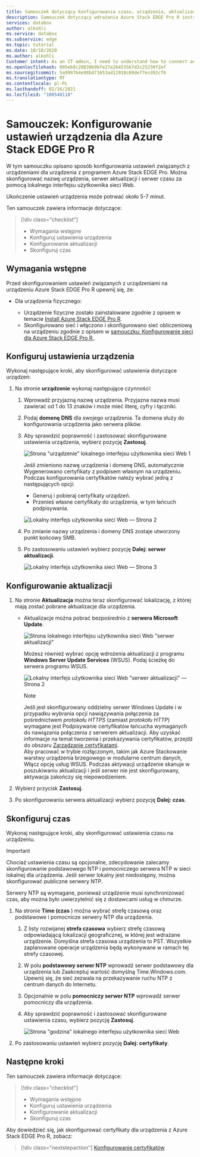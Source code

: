 ```yaml
---
title: Samouczek dotyczący konfigurowania czasu, urządzenia, aktualizacji ustawień dla urządzeń Azure Stack EDGE Pro R w Azure Portal
description: Samouczek dotyczący wdrażania Azure Stack EDGE Pro R instruuje użytkownika o skonfigurowaniu urządzenia, aktualizacji i czasu na urządzeniu fizycznym.
services: databox
author: alkohli
ms.service: databox
ms.subservice: edge
ms.topic: tutorial
ms.date: 10/18/2020
ms.author: alkohli
Customer intent: As an IT admin, I need to understand how to connect and activate Azure Stack Edge Pro so I can use it to transfer data to Azure.
ms.openlocfilehash: 095eb8c20830b9bfe27e26453567d3c25230f2ef
ms.sourcegitcommit: 5a999764e98bd71653ad12918c09def7ecd92cf6
ms.translationtype: MT
ms.contentlocale: pl-PL
ms.lasthandoff: 02/16/2021
ms.locfileid: "100548118"
---
```

# <a name="tutorial-configure-the-device-settings-for-azure-stack-edge-pro-r"></a>Samouczek: Konfigurowanie ustawień urządzenia dla Azure Stack EDGE Pro R

W tym samouczku opisano sposób konfigurowania ustawień związanych z urządzeniami dla urządzenia z programem Azure Stack EDGE Pro. Można skonfigurować nazwę urządzenia, serwer aktualizacji i serwer czasu za pomocą lokalnego interfejsu użytkownika sieci Web.

Ukończenie ustawień urządzenia może potrwać około 5-7 minut.

Ten samouczek zawiera informacje dotyczące:

> [!div class="checklist"]
>
> * Wymagania wstępne
> * Konfiguruj ustawienia urządzenia
> * Konfigurowanie aktualizacji 
> * Skonfiguruj czas

## <a name="prerequisites"></a>Wymagania wstępne

Przed skonfigurowaniem ustawień związanych z urządzeniami na urządzeniu Azure Stack EDGE Pro R upewnij się, że:

* Dla urządzenia fizycznego:

    - Urządzenie fizyczne zostało zainstalowane zgodnie z opisem w temacie [Install Azure Stack EDGE Pro R](azure-stack-edge-pro-r-deploy-install.md).
    - Skonfigurowano sieć i włączono i skonfigurowano sieć obliczeniową na urządzeniu zgodnie z opisem w [samouczku: Konfigurowanie sieci dla Azure Stack EDGE Pro R ](azure-stack-edge-pro-r-deploy-configure-network-compute-web-proxy.md).


## <a name="configure-device-settings"></a>Konfiguruj ustawienia urządzenia

Wykonaj następujące kroki, aby skonfigurować ustawienia dotyczące urządzeń:

1. Na stronie **urządzenie** wykonaj następujące czynności:

    1. Wprowadź przyjazną nazwę urządzenia. Przyjazna nazwa musi zawierać od 1 do 13 znaków i może mieć literę, cyfry i łączniki.

    2. Podaj **domenę DNS** dla swojego urządzenia. Ta domena służy do konfigurowania urządzenia jako serwera plików.

    3. Aby sprawdzić poprawność i zastosować skonfigurowane ustawienia urządzenia, wybierz pozycję **Zastosuj**.

        ![Strona "urządzenie" lokalnego interfejsu użytkownika sieci Web 1](./media/azure-stack-edge-pro-r-deploy-set-up-device-update-time/device-2.png)

        Jeśli zmieniono nazwę urządzenia i domenę DNS, automatycznie Wygenerowano certyfikaty z podpisem własnym na urządzeniu. Podczas konfigurowania certyfikatów należy wybrać jedną z następujących opcji: 
        
        - Generuj i pobieraj certyfikaty urządzeń. 
        - Przenieś własne certyfikaty do urządzenia, w tym łańcuch podpisywania.
    

        ![Lokalny interfejs użytkownika sieci Web — Strona 2](./media/azure-stack-edge-pro-r-deploy-set-up-device-update-time/device-3.png)

    4. Po zmianie nazwy urządzenia i domeny DNS zostaje utworzony punkt końcowy SMB.  

    5. Po zastosowaniu ustawień wybierz pozycję **Dalej: serwer aktualizacji**.

        ![Lokalny interfejs użytkownika sieci Web — Strona 3](./media/azure-stack-edge-pro-r-deploy-set-up-device-update-time/device-4.png)

## <a name="configure-update"></a>Konfigurowanie aktualizacji

1. Na stronie **Aktualizacja** można teraz skonfigurować lokalizację, z której mają zostać pobrane aktualizacje dla urządzenia.  

    - Aktualizacje można pobrać bezpośrednio z **serwera Microsoft Update**.

        ![Strona lokalnego interfejsu użytkownika sieci Web "serwer aktualizacji"](./media/azure-stack-edge-pro-r-deploy-set-up-device-update-time/update-2.png)

        Możesz również wybrać opcję wdrożenia aktualizacji z programu **Windows Server Update Services** (WSUS). Podaj ścieżkę do serwera programu WSUS.
        
        ![Lokalny interfejs użytkownika sieci Web "serwer aktualizacji" — Strona 2](./media/azure-stack-edge-pro-r-deploy-set-up-device-update-time/update-3.png)

        > [!NOTE] 
        > Jeśli jest skonfigurowany oddzielny serwer Windows Update i w przypadku wybrania opcji nawiązywania połączenia za pośrednictwem *protokołu HTTPS* (zamiast *protokołu HTTP*) wymagane jest Podpisywanie certyfikatów łańcucha wymaganych do nawiązania połączenia z serwerem aktualizacji. Aby uzyskać informacje na temat tworzenia i przekazywania certyfikatów, przejdź do obszaru [Zarządzanie certyfikatami](azure-stack-edge-gpu-manage-certificates.md).         
        > Aby pracować w trybie rozłączonym, takim jak Azure Stackowanie warstwy urządzenia brzegowego w modularne centrum danych, Włącz opcję usług WSUS. Podczas aktywacji urządzenie skanuje w poszukiwaniu aktualizacji i jeśli serwer nie jest skonfigurowany, aktywacja zakończy się niepowodzeniem. 


2. Wybierz przycisk **Zastosuj**.
3. Po skonfigurowaniu serwera aktualizacji wybierz pozycję **Dalej: czas**.
    

## <a name="configure-time"></a>Skonfiguruj czas

Wykonaj następujące kroki, aby skonfigurować ustawienia czasu na urządzeniu. 

> [!IMPORTANT]
> Chociaż ustawienia czasu są opcjonalne, zdecydowanie zalecamy skonfigurowanie podstawowego NTP i pomocniczego serwera NTP w sieci lokalnej dla urządzenia. Jeśli serwer lokalny jest niedostępny, można skonfigurować publiczne serwery NTP.

Serwery NTP są wymagane, ponieważ urządzenie musi synchronizować czas, aby można było uwierzytelnić się z dostawcami usług w chmurze.

1. Na stronie **Time (czas** ) można wybrać strefę czasową oraz podstawowe i pomocnicze serwery NTP dla urządzenia.  
    
    1. Z listy rozwijanej **strefa czasowa** wybierz strefę czasową odpowiadającą lokalizacji geograficznej, w której jest wdrażane urządzenie.
        Domyślna strefa czasowa urządzenia to PST. Wszystkie zaplanowane operacje urządzenia będą wykonywane w ramach tej strefy czasowej.

    2. W polu **podstawowy serwer NTP** wprowadź serwer podstawowy dla urządzenia lub Zaakceptuj wartość domyślną Time.Windows.com.  
        Upewnij się, że sieć zezwala na przekazywanie ruchu NTP z centrum danych do Internetu.

    3. Opcjonalnie w polu **pomocniczy serwer NTP** wprowadź serwer pomocniczy dla urządzenia.

    4. Aby sprawdzić poprawność i zastosować skonfigurowane ustawienia czasu, wybierz pozycję **Zastosuj**.

        ![Strona "godzina" lokalnego interfejsu użytkownika sieci Web](./media/azure-stack-edge-pro-r-deploy-set-up-device-update-time/time-2.png)

2. Po zastosowaniu ustawień wybierz pozycję **Dalej: certyfikaty**.


## <a name="next-steps"></a>Następne kroki

Ten samouczek zawiera informacje dotyczące:

> [!div class="checklist"]
>
> * Wymagania wstępne
> * Konfiguruj ustawienia urządzenia
> * Konfigurowanie aktualizacji 
> * Skonfiguruj czas

Aby dowiedzieć się, jak skonfigurować certyfikaty dla urządzenia z Azure Stack EDGE Pro R, zobacz:

> [!div class="nextstepaction"]
> [Konfigurowanie certyfikatów](./azure-stack-edge-pro-r-deploy-configure-certificates-vpn-encryption.md)
